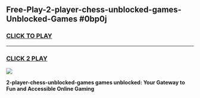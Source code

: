 
## Free-Play-2-player-chess-unblocked-games-Unblocked-Games #0bp0j
<h3>
<a href="https://news.freeplayer.one?title=2-player-chess-unblocked-games&ref=8M">CLICK TO PLAY</a></h3>
<hr>

<h3>
<a href="https://news.freeplayer.one?title=2-player-chess-unblocked-games&ref=8M">CLICK 2 PLAY</a>
  
</h3>

<a href="https://news.freeplayer.one?title=2-player-chess-unblocked-games&ref=8M"><img src="https://clearcache.store/games.png"></a>


**2-player-chess-unblocked-games games unblocked: Your Gateway to Fun and Accessible Online Gaming**

